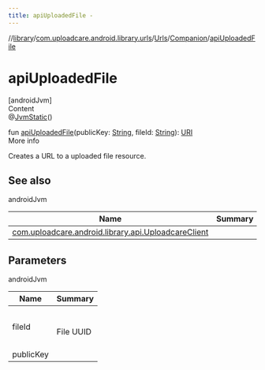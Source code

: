 ```yaml
---
title: apiUploadedFile -
---
```

//[library](../../../index.md)/[com.uploadcare.android.library.urls](../../index.md)/[Urls](../index.md)/[Companion](index.md)/[apiUploadedFile](api-uploaded-file.md)



# apiUploadedFile  
[androidJvm]  
Content  
@[JvmStatic](https://kotlinlang.org/api/latest/jvm/stdlib/kotlin.jvm/-jvm-static/index.html)()  
  
fun [apiUploadedFile](api-uploaded-file.md)(publicKey: [String](https://kotlinlang.org/api/latest/jvm/stdlib/kotlin/-string/index.html), fileId: [String](https://kotlinlang.org/api/latest/jvm/stdlib/kotlin/-string/index.html)): [URI](https://developer.android.com/reference/kotlin/java/net/URI.html)  
More info  


Creates a URL to a uploaded file resource.



## See also  
  
androidJvm  
  
|  Name|  Summary| 
|---|---|
| <a name="com.uploadcare.android.library.urls/Urls.Companion/apiUploadedFile/#kotlin.String#kotlin.String/PointingToDeclaration/"></a>[com.uploadcare.android.library.api.UploadcareClient](../../../com.uploadcare.android.library.api/-uploadcare-client/index.md)| <a name="com.uploadcare.android.library.urls/Urls.Companion/apiUploadedFile/#kotlin.String#kotlin.String/PointingToDeclaration/"></a>
  


## Parameters  
  
androidJvm  
  
|  Name|  Summary| 
|---|---|
| <a name="com.uploadcare.android.library.urls/Urls.Companion/apiUploadedFile/#kotlin.String#kotlin.String/PointingToDeclaration/"></a>fileId| <a name="com.uploadcare.android.library.urls/Urls.Companion/apiUploadedFile/#kotlin.String#kotlin.String/PointingToDeclaration/"></a><br><br>File UUID<br><br>
| <a name="com.uploadcare.android.library.urls/Urls.Companion/apiUploadedFile/#kotlin.String#kotlin.String/PointingToDeclaration/"></a>publicKey| <a name="com.uploadcare.android.library.urls/Urls.Companion/apiUploadedFile/#kotlin.String#kotlin.String/PointingToDeclaration/"></a>
  
  



